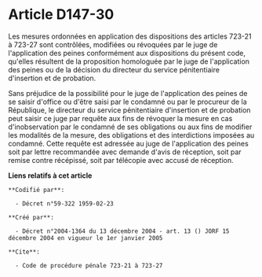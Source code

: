 # Article D147-30

Les mesures ordonnées en application des dispositions des articles 723-21 à 723-27 sont contrôlées, modifiées ou révoquées
par le juge de l'application des peines conformément aux dispositions du présent code, qu'elles résultent de la proposition
homologuée par le juge de l'application des peines ou de la décision du directeur du service pénitentiaire d'insertion et de
probation.

Sans préjudice de la possibilité pour le juge de l'application des peines de se saisir d'office ou d'être saisi par le
condamné ou par le procureur de la République, le directeur du service pénitentiaire d'insertion et de probation peut saisir
ce juge par requête aux fins de révoquer la mesure en cas d'inobservation par le condamné de ses obligations ou aux fins de
modifier les modalités de la mesure, des obligations et des interdictions imposées au condamné. Cette requête est adressée au
juge de l'application des peines soit par lettre recommandée avec demande d'avis de réception, soit par remise contre
récépissé, soit par télécopie avec accusé de réception.

**Liens relatifs à cet article**

	**Codifié par**:

	  - Décret n°59-322 1959-02-23

	**Créé par**:

	  - Décret n°2004-1364 du 13 décembre 2004 - art. 13 () JORF 15 décembre 2004 en vigueur le 1er janvier 2005

	**Cite**:

	  - Code de procédure pénale 723-21 à 723-27
